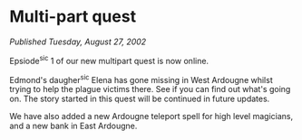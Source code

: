 # Multi-part quest
*Published Tuesday, August 27, 2002*

Epsiode<sup>sic</sup> 1 of our new multipart quest is now online.

Edmond's daugher<sup>sic</sup> Elena has gone missing in West Ardougne whilst trying to help the plague victims there. See if you can find out what's going on. The story started in this quest will be continued in future updates.

We have also added a new Ardougne teleport spell for high level magicians, and a new bank in East Ardougne.
